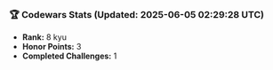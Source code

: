 ### 🏆 Codewars Stats (Updated: 2025-06-05 02:29:28 UTC)

- **Rank:** 8 kyu
- **Honor Points:** 3
- **Completed Challenges:** 1
